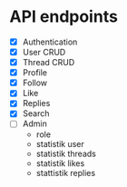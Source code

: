# API endpoints

- [x] Authentication
- [x] User CRUD
- [x] Thread CRUD
- [x] Profile
- [x] Follow
- [x] Like
- [x] Replies
- [x] Search
- [ ] Admin
  - role
  - statistik user
  - statistik threads
  - statistik likes
  - stattistik replies
